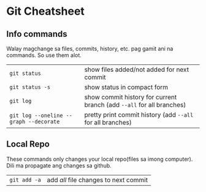 # Git Cheatsheet

## Info commands
Walay magchange sa files, commits, history, etc. pag gamit ani na commands. So use them alot.

|||
| --- | --- |
| `git status` | show files added/not added for next commit |
| `git status -s` | show status in compact form |
| `git log` | show commit history for current branch (add `--all` for all branches) |
| `git log --oneline --graph --decorate` | pretty print commit history  (add `--all` for all branches) |


## Local Repo
These commands only changes your local repo(files sa imong computer). Dili ma propagate ang changes sa github.

|||
| --- | --- |
| `git add -a` | add *all* file changes to next commit |
